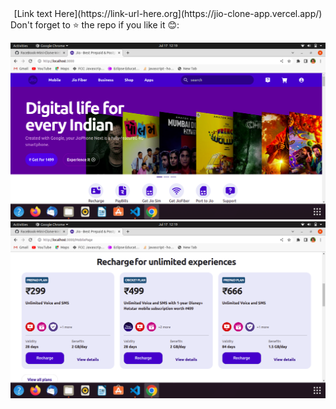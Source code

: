 <div align="center">
  [Link text Here](https://link-url-here.org](https://jio-clone-app.vercel.app/)
</div>
Don't forget to ⭐ the repo if you like it 😊:
<br/>


![stack Overflow](https://github.com/ManiMaran001/jio-clone-app/blob/main/Screnshot/Screenshot%20from%202022-07-17%2012-19-37.png?raw=true)
![stack Overflow](https://github.com/ManiMaran001/jio-clone-app/blob/main/Screnshot/Screenshot%20from%202022-07-17%2012-19-49.png?raw=true)
